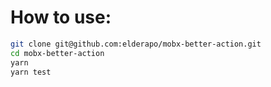 # How to use:

```bash
git clone git@github.com:elderapo/mobx-better-action.git
cd mobx-better-action
yarn
yarn test
```
